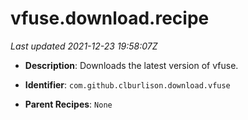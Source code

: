 # vfuse.download.recipe

_Last updated 2021-12-23 19:58:07Z_

- **Description**: Downloads the latest version of vfuse.

- **Identifier**: `com.github.clburlison.download.vfuse`

- **Parent Recipes**: `None`